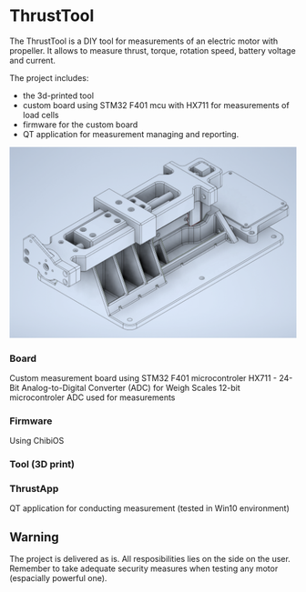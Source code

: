 # ThrustTool #

The ThrustTool is a DIY tool for measurements of an electric motor with propeller.
It allows to measure thrust, torque, rotation speed, battery voltage and current.

The project includes:
* the 3d-printed tool 
* custom board using STM32 F401 mcu with HX711 for measurements of load cells
* firmware for the custom board 
* QT application for measurement managing and reporting.

![alt text](Doc/figs/thtool-1.png)

### Board

Custom measurement board using STM32 F401 microcontroler
HX711 - 24-Bit Analog-to-Digital Converter (ADC) for Weigh Scales
12-bit microcontroler ADC used for measurements



### Firmware

Using ChibiOS

### Tool (3D print)



### ThrustApp 

QT application for conducting measurement (tested in Win10 environment)



## Warning ##

The project is delivered as is. All resposibilities lies on the side on the user. Remember to take adequate security measures when testing any motor (espacially powerful one).


